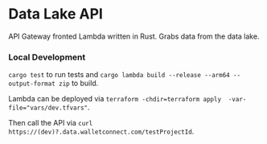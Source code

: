 # Data Lake API

API Gateway fronted Lambda written in Rust. Grabs data from the data lake.

### Local Development

`cargo test` to run tests and `cargo lambda build --release --arm64 --output-format zip` to build.

Lambda can be deployed via `terraform -chdir=terraform apply  -var-file="vars/dev.tfvars"`.

Then call the API via `curl https://(dev)?.data.walletconnect.com/testProjectId`.
